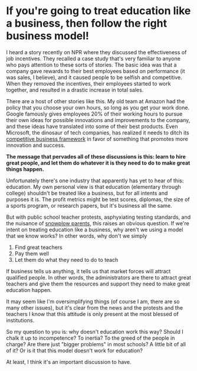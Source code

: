 # If you're going to treat education like a business, then follow the right business model!

I heard a story recently on NPR where they discussed the effectiveness of job
incentives. They recalled a case study that's very familiar to anyone who pays
attention to these sorts of stories. The basic idea was that a company gave
rewards to their best employees based on performance (it was sales, I believe),
and it caused people to be selfish and competitive. When they removed the
incentives, their employees started to work together, and resulted in a drastic
increase in total sales. 

There are a host of other stories like this. My old team at Amazon had the
policy that you choose your own hours, so long as you get your work done.
Google famously gives employees 20% of their working hours to pursue their own
ideas for possible innovations and improvements to the company, and these ideas
have translated into some of their best products. Even Microsoft, the dinosaur
of tech companies, has realized it needs to ditch its [competitive business
framework](http://techcrunch.com/2013/11/12/microsoft-ditches-its-employee-ranking-system-for-someting-more-kumbaya-less-internally-destructive/)
in favor of something that promotes more innovation and success.

**The message that pervades all of these discussions is this: learn to hire
great people, and let them do whatever it is they need to do to make great
things happen.**

Unfortunately there's one industry that apparently has yet to hear of this:
education. My own personal view is that education (elementary through college)
shouldn't be treated like a business, but for all intents and purposes it is.
The profit metrics might be test scores, diplomas, the size of a sports
program, or research papers, but it's business all the same.

But with public school teacher protests, asphyxiating testing standards, and
the nuisance of [snowplow
parents](http://thestir.cafemom.com/big_kid/151554/7_signs_you_might_be), this
raises an obvious question. If we're intent on treating education like a
business, why aren't we using a model that we know works? In other words, why
don't we simply

1. Find great teachers
2. Pay them well
3. Let them do what they need to do to teach

If business tells us anything, it tells us that market forces will attract
qualified people. In other words, the administrators are there to attract great
teachers and give them the resources and support they need to make great
education happen.

It may seem like I'm oversimplifying things (of course I am, there are so many
other issues), but it's clear from the news and the protests and the teachers I
know that this attitude is only present at the most blessed of institutions.

So my question to you is: why doesn't education work this way? Should I chalk
it up to incompetence? To inertia? To the greed of the people in charge? Are
there just "bigger problems" in most schools? A little bit of all of it? Or is
it that this model doesn't work for education?

At least, I think it's an important discussion to have.

